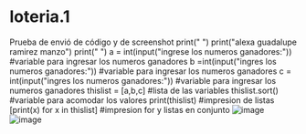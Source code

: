 # loteria.1
Prueba de envió de código y de screenshot
print(" ")
print("alexa guadalupe ramirez manzo")
print(" ")
a = int(input("ingrese los numeros ganadores:")) #variable para ingresar los numeros ganadores
b =int(input("ingres los numeros ganadores:"))  #variable para ingresar los numeros ganadores
c = int(input("ingres los numeros ganadores:"))  #variable para ingresar los numeros ganadores
thislist = [a,b,c] #lista de las variables
thislist.sort() #variable para acomodar los valores
print(thislist) #impresion de listas
[print(x) for x in thislist] #impresion for y listas en conjunto
![image](https://github.com/user-attachments/assets/f74eacbd-758c-4f90-8b39-caffd448380c)
![image](https://github.com/user-attachments/assets/225784b3-8217-4873-b5c7-a8f55a2cfebf)





